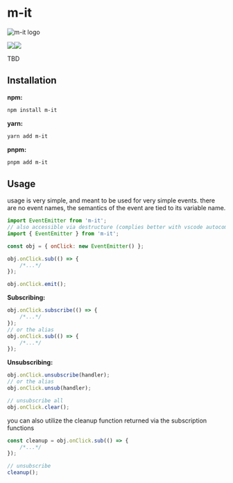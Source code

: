 # m-it

![m-it logo](https://github.com/LeRedditBro/m-it/blob/main/images/m-it.svg)

<p>
<img src="https://img.shields.io/badge/-No%20Dependencies%20%F0%9F%8D%83-brightgreen"/><img src="https://img.shields.io/bundlephobia/min/m-it"/>
</p>

TBD

## Installation

**npm:**

```bash
npm install m-it
```

**yarn:**

```bash
yarn add m-it
```

**pnpm:**

```bash
pnpm add m-it
```

## Usage

usage is very simple, and meant to be used for very simple events.
there are no event names, the semantics of the event are tied to its variable name.

```js
import EventEmitter from 'm-it';
// also accessible via destructure (complies better with vscode autocomplete)
import { EventEmitter } from 'm-it';

const obj = { onClick: new EventEmitter() };

obj.onClick.sub(() => {
	/*...*/
});

obj.onClick.emit();
```

**Subscribing:**

```js
obj.onClick.subscribe(() => {
	/*...*/
});
// or the alias
obj.onClick.sub(() => {
	/*...*/
});
```

**Unsubscribing:**

```js
obj.onClick.unsubscribe(handler);
// or the alias
obj.onClick.unsub(handler);

// unsubscribe all
obj.onClick.clear();
```

you can also utilize the cleanup function returned via the subscription functions

```js
const cleanup = obj.onClick.sub(() => {
	/*...*/
});

// unsubscribe
cleanup();
```
